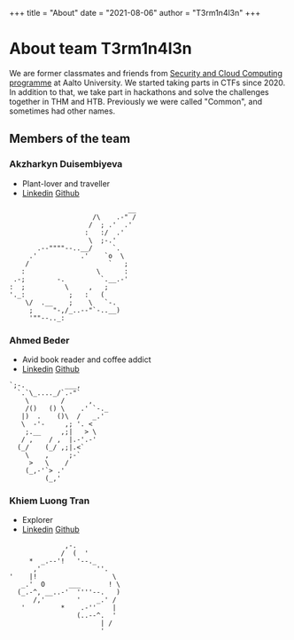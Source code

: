 +++
title = "About"
date = "2021-08-06"
author = "T3rm1n4l3n"
+++

# About team T3rm1n4l3n

We are former classmates and friends from [Security and Cloud Computing programme](secclo.eu) at Aalto University. We started taking parts in CTFs since 2020. In addition to that, we take part in hackathons and solve the challenges together in THM and HTB. Previously we were called "Common", and sometimes had other names.

## Members of the team

### Akzharkyn Duisembiyeva
- Plant-lover and traveller
- [Linkedin](https://www.linkedin.com/in/akzharkyn-duisembiyeva/) [Github](https://github.com/AkzharkynDM)
```
                              __
                     /\    .-" /
                    /  ; .'  .'
                   :   :/  .'   
                    \  ;-.'     
       .--""""--..__/     `.    
     .'           .'    `o  \   
    /                    `   ;  
   :                  \      :  
 .-;        -.         `.__.-'  
:  ;          \     ,   ;       
'._:           ;   :   (        
    \/  .__    ;    \   `-.     
     ;     "-,/_..--"`-..__)    
     '""--.._:
```
### Ahmed Beder
- Avid book reader and coffee addict
- [Linkedin](https://www.linkedin.com/in/ahmed-bedair/) [Github](https://github.com/CCbedair)
```
`;-.          ___,
  `.`\_...._/`.-"`
    \        /      ,
    /()   () \    .' `-._
   |)  .    ()\  /   _.'
   \  -'-     ,; '. <
    ;.__     ,;|   > \
   / ,    / ,  |.-'.-'
  (_/    (_/ ,;|.<`
    \    ,     ;-`
     >   \    /
    (_,-'`> .'
         (_,'
```

### Khiem Luong Tran
- Explorer
- [Linkedin](https://fi.linkedin.com/in/tran-luong-khiem) [Github](https://github.com/khiem111189)
```
              ,-.
             /  (  '
     *  _.--'!   '--._
      ,'              ''.
'    |!                   \
   _.'  O      ___       ! \
  (_.-^, __..-'  ''''--.   )
      /,'        '    _.' /
   '         *    .-''    |
                 (..--^.  '
                       | /
                       '
```
